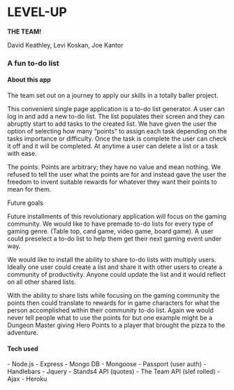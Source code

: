 <h1>LEVEL-UP</h1>
<strong> THE TEAM!</strong>
<p>David Keathley, Levi Koskan, Joe Kantor</p>


<h3>A fun to-do list</h3>

<h4> About this app </h4>

The team set out on a journey to apply our skills in a totally baller project.

This convenient single page application is a to-do list generator. 
A user can log in and add a new to-do list. The list populates their screen and they can abruptly start to add tasks to the created list. We have given the user the option of selecting how many “points” to assign each task depending on the tasks importance or difficulty.  Once the task is complete the user can check it off and it will be completed. At anytime a user can delete a list or a task with ease.


The points. Points are arbitrary; they have no value and mean nothing. We refused to tell the user what the points are for and instead gave the user the freedom to invent suitable rewards for whatever they want their points to mean for them. 


Future goals

Future installments of this revolutionary application will focus on the gaming community. We would like to have premade to-do lists for every type of gaming genre. (Table top, card game, video game, board game). A user could preselect a to-do list to help them get their next gaming event under way. 

We would like to install the ability to share to-do lists with multiply users. Ideally one user could create a list and share it with other users to create a community of productivity.  Anyone could update the list and it would reflect on all other shared lists. 

With the ability to share lists while focusing on the gaming community the points then could translate to rewards for in game characters for what the person accomplished within their community to-do list. Again we would never tell people what to use the points for but one example might be a Dungeon Master giving Hero Points to a player that brought the pizza to the adventure.   





<h4>Tech used </h4>
- Node.js
- Express
- Mongo DB
- Mongoose
- Passport (user auth)
- Handlebars
- Jquery
- Stands4 API (quotes)
- The Team API (slef rolled)
- Ajax
- Heroku


